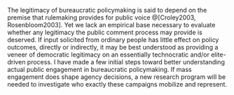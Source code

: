 

<!--% CONCLUSION
%This research will add to our understanding of how  bureaucratic policymaking fits with the practice of democracy.
%-->
The legitimacy of bureaucratic policymaking is said to depend on the premise that rulemaking provides for public voice @[Croley2003, Rosenbloom2003]. Yet we lack an empirical base necessary to evaluate whether any legitimacy the public comment process may provide is deserved. If input solicited from ordinary people has little effect on policy outcomes, directly or indirectly, it may be best understood as providing a veneer of democratic legitimacy on an essentially technocratic and/or elite-driven process. I have made a few initial steps toward better understanding actual public engagement in bureaucratic policymaking.
If mass engagement does shape agency decisions, a new research program will be needed to investigate who exactly these campaigns mobilize and represent.

